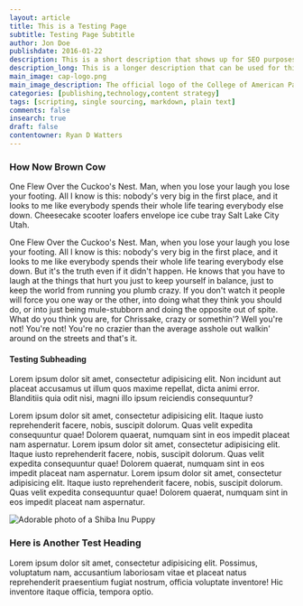 ```yaml
---
layout: article
title: This is a Testing Page
subtitle: Testing Page Subtitle
author: Jon Doe
publishdate: 2016-01-22
description: This is a short description that shows up for SEO purposes.
description_long: This is a longer description that can be used for things like list pages, summaries, etc.
main_image: cap-logo.png
main_image_description: The official logo of the College of American Pathologists.
categories: [publishing,technology,content strategy]
tags: [scripting, single sourcing, markdown, plain text]
comments: false
insearch: true
draft: false
contentowner: Ryan D Watters
---
```


### How Now Brown Cow

One Flew Over the Cuckoo's Nest. Man, when you lose your laugh you lose your footing. All I know is this: nobody's very big in the first place, and it looks to me like everybody spends their whole life tearing everybody else down. Cheesecake scooter loafers envelope ice cube tray Salt Lake City Utah.

One Flew Over the Cuckoo's Nest. Man, when you lose your laugh you lose your footing. All I know is this: nobody's very big in the first place, and it looks to me like everybody spends their whole life tearing everybody else down. But it's the truth even if it didn't happen. He knows that you have to laugh at the things that hurt you just to keep yourself in balance, just to keep the world from running you plumb crazy. If you don't watch it people will force you one way or the other, into doing what they think you should do, or into just being mule-stubborn and doing the opposite out of spite. What do you think you are, for Chrissake, crazy or somethin'? Well you're not! You're not! You're no crazier than the average asshole out walkin' around on the streets and that's it.

#### Testing Subheading

Lorem ipsum dolor sit amet, consectetur adipisicing elit. Non incidunt aut placeat accusamus ut illum quos maxime repellat, dicta animi error. Blanditiis quia odit nisi, magni illo ipsum reiciendis consequuntur?

Lorem ipsum dolor sit amet, consectetur adipisicing elit. Itaque iusto reprehenderit facere, nobis, suscipit dolorum. Quas velit expedita consequuntur quae! Dolorem quaerat, numquam sint in eos impedit placeat nam aspernatur. Lorem ipsum dolor sit amet, consectetur adipisicing elit. Itaque iusto reprehenderit facere, nobis, suscipit dolorum. Quas velit expedita consequuntur quae! Dolorem quaerat, numquam sint in eos impedit placeat nam aspernatur. Lorem ipsum dolor sit amet, consectetur adipisicing elit. Itaque iusto reprehenderit facere, nobis, suscipit dolorum. Quas velit expedita consequuntur quae! Dolorem quaerat, numquam sint in eos impedit placeat nam aspernatur.

![Adorable photo of a Shiba Inu Puppy](https://ryansportfol.io/assets/images/shiba-inu.jpg)

### Here is Another Test Heading

Lorem ipsum dolor sit amet, consectetur adipisicing elit. Possimus, voluptatum nam, accusantium laboriosam vitae et placeat natus reprehenderit praesentium fugiat nostrum, officia voluptate inventore! Hic inventore itaque officia, tempora optio.


